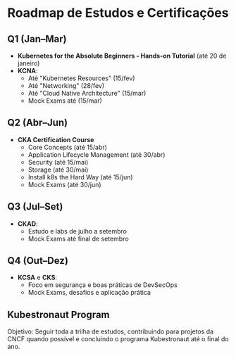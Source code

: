 # Roadmap de Estudos e Certificações

## Q1 (Jan–Mar)
- **Kubernetes for the Absolute Beginners - Hands-on Tutorial** (até 20 de janeiro)
- **KCNA**: 
  - Até "Kubernetes Resources" (15/fev)
  - Até "Networking" (28/fev)
  - Até "Cloud Native Architecture" (15/mar)
  - Mock Exams até (15/mar)

## Q2 (Abr–Jun)
- **CKA Certification Course** 
  - Core Concepts (até 15/abr)
  - Application Lifecycle Management (até 30/abr)
  - Security (até 15/mai)
  - Storage (até 30/mai)
  - Install k8s the Hard Way (até 15/jun)
  - Mock Exams (até 30/jun)

## Q3 (Jul–Set)
- **CKAD**:
  - Estudo e labs de julho a setembro
  - Mock Exams até final de setembro

## Q4 (Out–Dez)
- **KCSA** e **CKS**:
  - Foco em segurança e boas práticas de DevSecOps
  - Mock Exams, desafios e aplicação prática

## Kubestronaut Program
Objetivo: Seguir toda a trilha de estudos, contribuindo para projetos da CNCF quando possível e concluindo o programa Kubestronaut até o final do ano.
